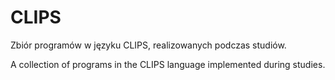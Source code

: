 # CLIPS
Zbiór programów w języku CLIPS, realizowanych podczas studiów.

A collection of programs in the CLIPS language implemented during studies.
